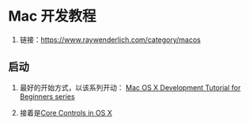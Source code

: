 # Mac 开发教程

1. 链接：https://www.raywenderlich.com/category/macos

## 启动

1. 最好的开始方式，以该系列开动： [Mac OS X Development Tutorial for Beginners series](https://www.raywenderlich.com/110170/mac-os-x-development-tutorial-for-beginners-part-1-intro-to-xcode)

2. 接着是[Core Controls in OS X](https://www.raywenderlich.com/82046/introduction-to-os-x-tutorial-core-controls-and-swift-part-1)